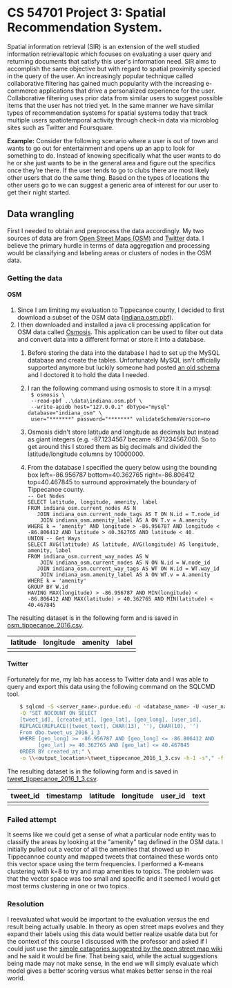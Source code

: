 # CS 54701 Project 3: Spatial Recommendation System.
Spatial information retrieval (SIR) is an extension of the well studied information retrievaltopic which focuses on evaluating a user query and returning documents that satisfy this user's information need. SIR aims to accomplish the same objective but with regard to spatial proximity specied in the query of the user. An increasingly popular technique called collaborative filtering has gained much popularity with the increasing e-commerce applications that drive a personalized experience for the user. Collaborative filtering uses prior data from similar users to suggest possible items that the user has not tried yet. In the same manner we have similar types of recommendation systems for spatial systems today that track multiple users spatiotemporal activity through check-in data via microblog sites such as Twitter and Foursquare.

**Example:** Consider the following scenario where a user is out of town and wants to go out for entertainment and opens up an app to look for something to do. Instead of knowing specifically what the user wants to do he or she just wants to be in the general area and figure out the specifics once they're there. If the user tends to go to clubs there are most likely other users that do the same thing. Based on the types of locations the other users go to we can suggest a generic area of interest for our user to get their night started.

## Data wrangling

First I needed to obtain and preprocess the data accordingly. My two sources of data are from [Open Street Maps (OSM)](http://www.openstreetmap.org/)  and  [Twitter](https://twitter.com/) data. I believe the primary hurdle in terms of data aggregation and processing would be classifying and labeling areas or clusters of nodes in the OSM data. 
### Getting the data
#### OSM
1. Since I am limiting my evaluation to Tippecanoe county, I decided to first download a subset of the OSM data ([indiana.osm.pbf](http://download.geofabrik.de/north-america/us/indiana.html)).
1. I then downloaded and installed a java cli processing application for OSM data called [Osmosis](http://wiki.openstreetmap.org/wiki/Osmosis). This application can be used to filter out data and convert data into a different format or store it into a database. 
    1. Before storing the data into the database I had to set up the MySQL database and create the tables. Unfortunately MySQL isn't officially supported anymore but luckily someone had posted [an old schema](https://github.com/oschrenk/osmosis-mysql/blob/master/mysql-apidb06.sql) and I doctored it to hold the data I needed. 
    1. I ran the following command using osmosis to store it in a mysql:<br/>
        ``` $ osmosis \```<br/>
        ``` --read-pbf ..\data\indiana.osm.pbf \```<br/>
        ``` --write-apidb host="127.0.0.1" dbType="mysql" database="indiana_osm" \```<br/>
        ``` user="*******" password="*******" validateSchemaVersion=no```<br/>
        
    1. Osmosis didn't store latitude and longitude as decimals but instead as giant integers (e.g. -87.1234567 became -871234567.00). So to get around this I stored them as big decimals and divided the latitude/longitude columns by 10000000.
    1. From the database I specified the query below using the bounding box left=-86.956787 bottom=40.362765 right=-86.806412 top=40.467845 to surround approximately the boundary of Tippecanoe county.<br/>
        ```-- Get Nodes ```<br/>
        ```SELECT latitude, longitude, amenity, label ```<br/>
        ```FROM indiana_osm.current_nodes AS N ```<br/>
	    ```    JOIN indiana_osm.current_node_tags AS T ON N.id = T.node_id ```<br/>
        ```    JOIN indiana_osm.amenity_label AS A ON T.v = A.amenity```<br/>
        ```WHERE k = 'amenity' AND longitude > -86.956787 AND longitude < -86.806412 AND latitude > 40.362765 AND latitude < 40.```<br/>
        ```UNION -- Get Ways```<br/>
        ```SELECT AVG(latitude) AS latitude, AVG(longitude) AS longitude, amenity, label```<br/>
        ```FROM indiana_osm.current_way_nodes AS W```<br/>
	    ```    JOIN indiana_osm.current_nodes AS N ON N.id = W.node_id```<br/>
        ```    JOIN indiana_osm.current_way_tags AS WT ON W.id = WT.way_id ```<br/>
        ```    JOIN indiana_osm.amenity_label AS A ON WT.v = A.amenity```<br/>
        ```WHERE k = 'amenity' ```<br/>
        ```GROUP BY W.id```<br/>
        ```HAVING MAX(longitude) > -86.956787 AND MIN(longitude) < -86.806412 AND MAX(latitude) > 40.362765 AND MIN(latitude) < 40.467845```<br/>

    
The resulting dataset is in the following form and is saved in [osm_tippecanoe_2016.csv](https://raw.githubusercontent.com/brianolsen87/SearchProjects/master/SpatialCF/data/osm_tippecanoe_2016.csv).

| latitude | longitude | amenity | label |
|----------|-----------|---------|-------|
|          |           |         |       |

#### Twitter
Fortunately for me, my lab has access to Twitter data and I was able to query and export this data using the following command on the SQLCMD tool.
```sh
    $ sqlcmd -S <server_name>.purdue.edu -d <database_name> -U <user_name> -P <password> -W \
    -Q "SET NOCOUNT ON SELECT 
    [tweet_id], [created_at], [geo_lat], [geo_long], [user_id], 
    REPLACE(REPLACE([tweet_text], CHAR(13), ''), CHAR(10), '') 
    From dbo.tweet_us_2016_1_3  
    WHERE [geo_long] >= -86.956787 AND [geo_long] <= -86.806412 AND 
          [geo_lat] >= 40.362765 AND [geo_lat] <= 40.467845  
    ORDER BY created_at;" \
    -o \\<output_location>\tweet_tippecanoe_2016_1_3.csv -h-1 -s"," -f 65001
```
        
The resulting dataset is in the following form and is saved in [tweet_tippecanoe_2016_1_3.csv](https://raw.githubusercontent.com/brianolsen87/SearchProjects/master/SpatialCF/data/tweet_tippecanoe_2016_1_3.csv). 

| tweet_id | timestamp | latitude | longitude | user_id | text |
|----------|-----------|----------|-----------|---------|------|
|          |           |          |           |         |      |
### Failed attempt
It seems like we could get a sense of what a particular node entity was to classify the areas by looking at the "amenity" tag defined in the OSM data. I initially pulled out a vector of all the amenities that showed up in Tippecannoe county and mapped tweets that contained these words onto this vector space using the term frequencies. I performed a K-means clustering with k=8 to try and map amenities to topics. The problem was that the vector space was too small and specific and it seemed I would get most terms clustering in one or two topics. 
### Resolution
I reevaluated what would be important to the evaluation versus the end result being actually usable. In theory as open street maps evolves and they expand their labels using this data would better realize usable data but for the context of this course I discussed with the professor and asked if I could just use the [simple catagories suggested by the open street map wiki](http://wiki.openstreetmap.org/wiki/Key:amenity) and he said it would be fine. That being said, while the actual suggestions being made may not make sense, in the end we will simply evaluate which model gives a better scoring versus what makes better sense in the real world.
### 